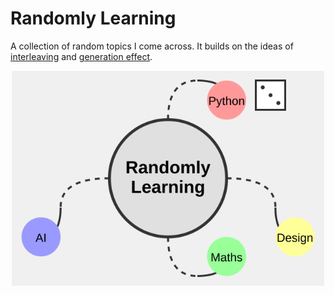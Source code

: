 # Randomly Learning

A collection of random topics I come across. It builds on the ideas of [interleaving](https://www.ncbi.nlm.nih.gov/pmc/articles/PMC4141442/) and [generation effect](https://en.wikipedia.org/wiki/Generation_effect).

<p align="center"><kbd>
    <img src="logo.svg" width=500 align="center" />
</kbd></p>
